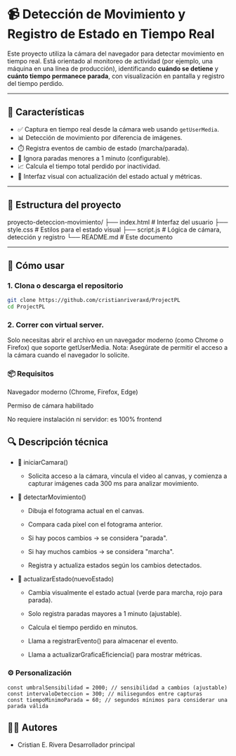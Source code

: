 # 📹 Detección de Movimiento y Registro de Estado en Tiempo Real

Este proyecto utiliza la cámara del navegador para detectar movimiento en tiempo real. Está orientado al monitoreo de actividad (por ejemplo, una máquina en una línea de producción), identificando **cuándo se detiene** y **cuánto tiempo permanece parada**, con visualización en pantalla y registro del tiempo perdido.

---

## 🧠 Características

- ✅ Captura en tiempo real desde la cámara web usando `getUserMedia`.
- 📊 Detección de movimiento por diferencia de imágenes.
- ⏱️ Registra eventos de cambio de estado (marcha/parada).
- 🔴 Ignora paradas menores a 1 minuto (configurable).
- 📈 Calcula el tiempo total perdido por inactividad.
- 🎨 Interfaz visual con actualización del estado actual y métricas.

---

## 📁 Estructura del proyecto

proyecto-deteccion-movimiento/
├── index.html # Interfaz del usuario
├── style.css # Estilos para el estado visual
├── script.js # Lógica de cámara, detección y registro
└── README.md # Este documento


---

## 🚀 Cómo usar

### 1. Clona o descarga el repositorio

```bash
git clone https://github.com/cristianriveraxd/ProjectPL
cd ProjectPL
```

### 2. Correr con virtual server.

Solo necesitas abrir el archivo en un navegador moderno (como Chrome o Firefox) que soporte getUserMedia.
Nota: Asegúrate de permitir el acceso a la cámara cuando el navegador lo solicite.

### 📦 Requisitos
Navegador moderno (Chrome, Firefox, Edge)

Permiso de cámara habilitado

No requiere instalación ni servidor: es 100% frontend

## 🔍 Descripción técnica
- 📸 iniciarCamara()
    - Solicita acceso a la cámara, vincula el video al canvas, y comienza a capturar imágenes cada 300 ms para analizar movimiento.

- 🧠 detectarMovimiento()
    - Dibuja el fotograma actual en el canvas.

    - Compara cada píxel con el fotograma anterior.

    - Si hay pocos cambios → se considera "parada".

    - Si hay muchos cambios → se considera "marcha".

    - Registra y actualiza estados según los cambios detectados.

- 🛑 actualizarEstado(nuevoEstado)
    - Cambia visualmente el estado actual (verde para marcha, rojo para parada).

    - Solo registra paradas mayores a 1 minuto (ajustable).

    - Calcula el tiempo perdido en minutos.

    - Llama a registrarEvento() para almacenar el evento.

    - Llama a actualizarGraficaEficiencia() para mostrar métricas.

### ⚙️ Personalización

```
const umbralSensibilidad = 2000; // sensibilidad a cambios (ajustable)
const intervaloDeteccion = 300; // milisegundos entre capturas
const tiempoMinimoParada = 60; // segundos mínimos para considerar una parada válida
```

## 🧑‍💻 Autores
- Cristian E. Rivera Desarrollador principal
